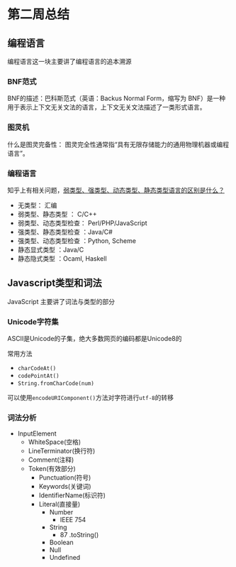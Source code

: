 # 第二周总结

## 编程语言

编程语言这一块主要讲了编程语言的追本溯源

### BNF范式

BNF的描述：巴科斯范式（英语：Backus Normal Form，缩写为 BNF）是一种用于表示上下文无关文法的语言，上下文无关文法描述了一类形式语言。

### 图灵机

什么是图灵完备性： 图灵完全性通常指“具有无限存储能力的通用物理机器或编程语言”。

### 编程语言

知乎上有相关问题，[弱类型、强类型、动态类型、静态类型语言的区别是什么？](https://www.zhihu.com/question/19918532)
- 无类型： 汇编
- 弱类型、静态类型 ： C/C++
- 弱类型、动态类型检查： Perl/PHP/JavaScript
- 强类型、静态类型检查 ：Java/C#
- 强类型、动态类型检查 ：Python, Scheme
- 静态显式类型 ：Java/C
- 静态隐式类型 ：Ocaml, Haskell

## Javascript类型和词法

JavaScript 主要讲了词法与类型的部分

### Unicode字符集

ASCII是Unicode的子集，绝大多数网页的编码都是Unicode8的

常用方法

- `charCodeAt()`
- `codePointAt()`
- `String.fromCharCode(num)`

可以使用`encodeURIComponent()`方法对字符进行`utf-8`的转移

### 词法分析

- InputElement
  - WhiteSpace(空格)
  - LineTerminator(换行符)
  - Comment(注释)
  - Token(有效部分)
    - Punctuation(符号)
    - Keywords(关键词)
    - IdentifierName(标识符)
    - Literal(直接量)
      - Number
        - IEEE 754
      - String
        - 87 .toString()
      - Boolean
      - Null
      - Undefined

